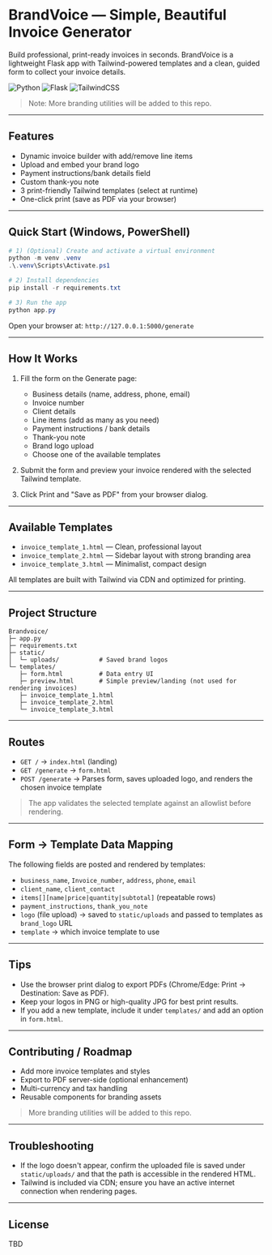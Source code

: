 # BrandVoice — Simple, Beautiful Invoice Generator

Build professional, print-ready invoices in seconds. BrandVoice is a lightweight Flask app with Tailwind-powered templates and a clean, guided form to collect your invoice details.

![Python](https://img.shields.io/badge/Python-3.10%2B-3776AB?logo=python&logoColor=white)
![Flask](https://img.shields.io/badge/Flask-3.x-000000?logo=flask&logoColor=white)
![TailwindCSS](https://img.shields.io/badge/TailwindCSS-CDN-38B2AC?logo=tailwindcss&logoColor=white)

> Note: More branding utilities will be added to this repo.

---

## Features

- Dynamic invoice builder with add/remove line items
- Upload and embed your brand logo
- Payment instructions/bank details field
- Custom thank-you note
- 3 print-friendly Tailwind templates (select at runtime)
- One-click print (save as PDF via your browser)

---

## Quick Start (Windows, PowerShell)

```powershell
# 1) (Optional) Create and activate a virtual environment
python -m venv .venv
.\.venv\Scripts\Activate.ps1

# 2) Install dependencies
pip install -r requirements.txt

# 3) Run the app
python app.py
```

Open your browser at: `http://127.0.0.1:5000/generate`

---

## How It Works

1) Fill the form on the Generate page:
   - Business details (name, address, phone, email)
   - Invoice number
   - Client details
   - Line items (add as many as you need)
   - Payment instructions / bank details
   - Thank-you note
   - Brand logo upload
   - Choose one of the available templates

2) Submit the form and preview your invoice rendered with the selected Tailwind template.

3) Click Print and "Save as PDF" from your browser dialog.

---

## Available Templates

- `invoice_template_1.html` — Clean, professional layout
- `invoice_template_2.html` — Sidebar layout with strong branding area
- `invoice_template_3.html` — Minimalist, compact design

All templates are built with Tailwind via CDN and optimized for printing.

---

## Project Structure

```
Brandvoice/
├─ app.py
├─ requirements.txt
├─ static/
│  └─ uploads/           # Saved brand logos
└─ templates/
   ├─ form.html          # Data entry UI
   ├─ preview.html       # Simple preview/landing (not used for rendering invoices)
   ├─ invoice_template_1.html
   ├─ invoice_template_2.html
   └─ invoice_template_3.html
```

---

## Routes

- `GET /` → `index.html` (landing)
- `GET /generate` → `form.html`
- `POST /generate` → Parses form, saves uploaded logo, and renders the chosen invoice template

> The app validates the selected template against an allowlist before rendering.

---

## Form → Template Data Mapping

The following fields are posted and rendered by templates:

- `business_name`, `Invoice_number`, `address`, `phone`, `email`
- `client_name`, `client_contact`
- `items[][name|price|quantity|subtotal]` (repeatable rows)
- `payment_instructions`, `thank_you_note`
- `logo` (file upload) → saved to `static/uploads` and passed to templates as `brand_logo` URL
- `template` → which invoice template to use

---

## Tips

- Use the browser print dialog to export PDFs (Chrome/Edge: Print → Destination: Save as PDF).
- Keep your logos in PNG or high-quality JPG for best print results.
- If you add a new template, include it under `templates/` and add an option in `form.html`.

---

## Contributing / Roadmap

- Add more invoice templates and styles
- Export to PDF server-side (optional enhancement)
- Multi-currency and tax handling
- Reusable components for branding assets

> More branding utilities will be added to this repo.

---

## Troubleshooting

- If the logo doesn't appear, confirm the uploaded file is saved under `static/uploads/` and that the path is accessible in the rendered HTML.
- Tailwind is included via CDN; ensure you have an active internet connection when rendering pages.

---

## License

TBD
